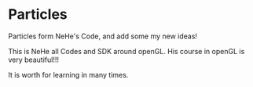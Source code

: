 # Particles
Particles form NeHe's Code, and add some my new ideas!


This is NeHe all Codes and SDK around openGL. His course in openGL is very beautiful!!!

It is worth for learning in many times.
